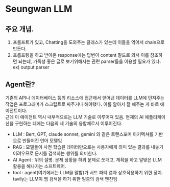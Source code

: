 # Seungwan LLM

## 주요 개념.
1. 프롬프트가 있고, Chatting을 도와주는 클래스가 있는데 이들을 엮어서 chain으로 만든다.
2. 프롬프팅을 하고 받아온 response에는 답변이 content 필드로 와서 이를 참조하면 되는데, 가독성 좋은 글로 보기위해서는 관련 parser들을 이용할 필요가 있다. ex) output parser

## Agent란?
기존의 API나 데이터베이스 등의 리소스에 접근해서 얻어낸 데이터를 LLM에 던져주는 작업은 프로그래머가 스크립트로 짜주거나 해야했다. 이를 알아서 잘 해주는 게 바로 에이전트이다.<br/>
근데 이 에이전트 역시 내부적으로는 LLM 기술로 이루어져 있음. 현재의 AI 애플리케이션을 구현하는 데에는 다음의 세 기술의 융합체로서 이루어진다.
- LLM : Bert, GPT, claude sonnet, gemini 와 같은 트랜스포머 아키텍쳐를 기반으로 만들어진 언어 모델임
- RAG : 모델들이 사전 학습된 데이터만으로는 사용자에게 의미 있는 결과를 내놓기 어려우므로 문서를 검색하는 행위를 의미한다.
- AI Agent : 위의 설명. 문제 상황을 하위 문제로 쪼개고, 계획을 하고 알맞은 LLM 활용을 해나가는 소프트웨어.
- tool : agent(여기에서는 LLM을 말함)가 서드 파티 앱과 상호작용하기 위한 장치. tavily는 LLM이 웹 검색을 하기 위한 일종의 검색 엔진임